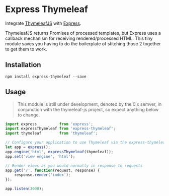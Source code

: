 
Express Thymeleaf
=================

Integrate [ThymeleafJS](https://github.com/ultraq/thymeleaf-js) with
[Express](http://expressjs.com/).

ThymeleafJS returns Promises of processed templates, but Express uses a callback
mechanism for receiving rendered/processed HTML.  This tiny module saves you
having to do the boilerplate of stitching those 2 together to get them to work.


Installation
------------

```
npm install express-thymeleaf --save
```


Usage
-----

> This module is still under development, denoted by the 0.x semver, in
> conjunction with the thymeleaf-js project, so expect anything below to change.

```javascript
import express          from 'express';
import expressThymeleaf from 'express-thymeleaf';
import thymeleaf        from 'thymeleaf';

// Configure your application to use Thymeleaf via the express-thymeleaf module
let app = express();
app.engine('html', expressThymeleaf(thymeleaf));
app.set('view engine', 'html');

// Render views as you would normally in response to requests
app.get('/', function(request, response) {
	response.render('index');
});

app.listen(3000);
```
